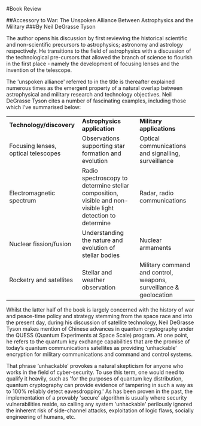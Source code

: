 #Book Review

##Accessory to War: The Unspoken Alliance Between Astrophysics and the Military
###By Neil DeGrasse Tyson

The author opens his discussion by first reviewing the historical scientific and non-scientific precursors to astrophysics; astronomy and astrology respectively. He transitions to the field of astrophysics with a discussion of the technological pre-cursors that allowed the branch of science to flourish in the first place - namely the development of focusing lenses and the invention of the telescope.

The 'unspoken alliance' referred to in the title is thereafter explained numerous times as the emergent property of a natural overlap between astrophysical and military research and technology objectives. Neil DeGrasse Tyson cites a number of fascinating examples, including those which I’ve summarised below:

 


<table>
  <tr>
   <td><strong>Technology/discovery</strong>
   </td>
   <td><strong>Astrophysics application</strong>
   </td>
   <td><strong>Military applications</strong>
   </td>
  </tr>
  <tr>
   <td>Focusing lenses, optical telescopes
   </td>
   <td>Observations supporting star formation and evolution
   </td>
   <td>Optical communications and signalling, surveillance
   </td>
  </tr>
  <tr>
   <td>Electromagnetic spectrum
   </td>
   <td>Radio spectroscopy to determine stellar composition, visible and non-visible light detection to determine
   </td>
   <td>Radar, radio communications
   </td>
  </tr>
  <tr>
   <td>Nuclear fission/fusion
   </td>
   <td>Understanding the nature and evolution of stellar bodies
   </td>
   <td>Nuclear armaments
   </td>
  </tr>
  <tr>
   <td>Rocketry and satellites
   </td>
   <td>Stellar and weather observation
   </td>
   <td>Military command and control, weapons, surveillance & geolocation
   </td>
  </tr>
</table>


 

Whilst the latter half of the book is largely concerned with the history of war and peace-time policy and strategy stemming from the space race and into the present day, during his discussion of satellite technology, Neil DeGrasse Tyson makes mention of Chinese advances in quantum cryptography under the QUESS (Quantum Experiments at Space Scale) program. At one point, he refers to the quantum key exchange capabilities that are the promise of today’s quantum communications satellites as providing ‘unhackable’ encryption for military communications and command and control systems.

That phrase ‘unhackable’ provokes a natural skepticism for anyone who works in the field of cyber-security. To use this term, one would need to qualify it heavily, such as 'for the purposes of quantum key distribution, quantum cryptography can provide evidence of tampering in such a way as to 100% reliably detect eavesdropping.' As has been proven in the past, the implementation of a provably 'secure' algorithm is usually where security vulnerabilities reside, so calling any system 'unhackable' perilously ignored the inherent risk of side-channel attacks, exploitation of logic flaws, socially engineering of humans, etc. 